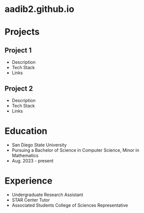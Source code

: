 # aadib2.github.io

# Projects
## Project 1
- Description
- Tech Stack
- Links

## Project 2
- Description
- Tech Stack
- Links

# Education
- San Diego State University
- Pursuing a Bachelor of Science in Computer Science, Minor in Mathematics
- Aug. 2023 - present

# Experience
- Undergraduate Research Assistant
- STAR Center Tutor
- Associated Students College of Sciences Representative

